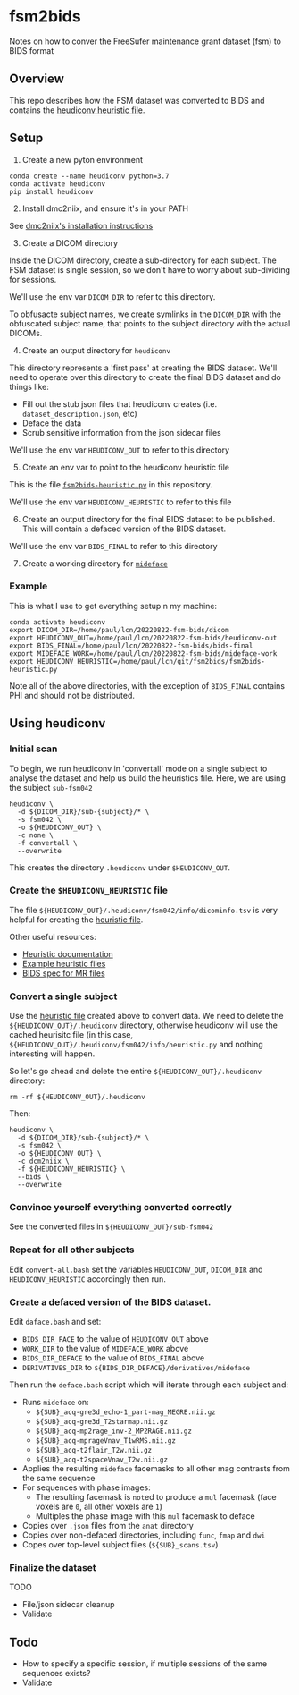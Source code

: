 # fsm2bids

Notes on how to conver the FreeSufer maintenance grant dataset (fsm) to BIDS format

## Overview

This repo describes how the FSM dataset was converted to BIDS and contains the [heudiconv heuristic file](fsm2bids-heuristic.py).

## Setup

1) Create a new pyton environment
```
conda create --name heudiconv python=3.7
conda activate heudiconv
pip install heudiconv
```

2) Install dmc2niix, and ensure it's in your PATH

See [dmc2niix's installation instructions](https://github.com/rordenlab/dcm2niix#install)

3) Create a DICOM directory

Inside the DICOM directory, create a sub-directory for each subject.  The FSM dataset is single session, so we don't have to worry about sub-dividing for sessions.

We'll use the env var `DICOM_DIR` to refer to this directory.

To obfusacte subject names, we create symlinks in the `DICOM_DIR` with the obfuscated subject name, that points to the subject directory with the actual DICOMs.

4) Create an output directory for `heudiconv`

This directory represents a 'first pass' at creating the BIDS dataset.  We'll need to operate over this directory to create the final BIDS dataset and do things like:
- Fill out the stub json files that heudiconv creates (i.e. `dataset_description.json`, etc)
- Deface the data
- Scrub sensitive information from the json sidecar files

We'll use the env var `HEUDICONV_OUT` to refer to this directory

5) Create an env var to point to the heudiconv heuristic file

This is the file [`fsm2bids-heuristic.py`](fsm2bids-heuristic.py) in this repository.

We'll use the env var `HEUDICONV_HEURISTIC` to refer to this file

6) Create an output directory for the final BIDS dataset to be published.  This will contain a defaced version of the BIDS dataset.

We'll use the env var `BIDS_FINAL` to refer to this directory

7) Create a working directory for [`mideface`](https://surfer.nmr.mgh.harvard.edu/fswiki/MiDeFace)

### Example

This is what I use to get everything setup n my machine:
```
conda activate heudiconv
export DICOM_DIR=/home/paul/lcn/20220822-fsm-bids/dicom
export HEUDICONV_OUT=/home/paul/lcn/20220822-fsm-bids/heudiconv-out
export BIDS_FINAL=/home/paul/lcn/20220822-fsm-bids/bids-final
export MIDEFACE_WORK=/home/paul/lcn/20220822-fsm-bids/mideface-work
export HEUDICONV_HEURISTIC=/home/paul/lcn/git/fsm2bids/fsm2bids-heuristic.py
```

Note all of the above directories, with the exception of `BIDS_FINAL` contains PHI and should not be distributed.

## Using heudiconv

### Initial scan

To begin, we run heudiconv in 'convertall' mode on a single subject to analyse the dataset and help us build the heuristics file.  Here, we are using the subject `sub-fsm042`

```
heudiconv \
  -d ${DICOM_DIR}/sub-{subject}/* \
  -s fsm042 \
  -o ${HEUDICONV_OUT} \
  -c none \
  -f convertall \
  --overwrite
```

This creates the directory `.heudiconv` under `$HEUDICONV_OUT`.

### Create the `$HEUDICONV_HEURISTIC` file

The file `${HEUDICONV_OUT}/.heudiconv/fsm042/info/dicominfo.tsv` is very helpful for creating the [heuristic file](fsm2bids-heuristic.py).

Other useful resources:
- [Heuristic documentation](https://heudiconv.readthedocs.io/en/latest/heuristics.html)
- [Example heuristic files](https://github.com/nipy/heudiconv/tree/master/heudiconv/heuristics)
- [BIDS spec for MR files](https://bids-specification.readthedocs.io/en/stable/04-modality-specific-files/01-magnetic-resonance-imaging-data.html)

### Convert a single subject

Use the [heuristic file](fsm2bids-heuristic.py) created above to convert data.  We need to delete the `${HEUDICONV_OUT}/.heudiconv` directory, otherwise heudiconv will use the cached heurisitc file (in this case, `${HEUDICONV_OUT}/.heudiconv/fsm042/info/heuristic.py` and nothing interesting will happen.

So let's go ahead and delete the entire `${HEUDICONV_OUT}/.heudiconv` directory:
```
rm -rf ${HEUDICONV_OUT}/.heudiconv
```

Then:
```
heudiconv \
  -d ${DICOM_DIR}/sub-{subject}/* \
  -s fsm042 \
  -o ${HEUDICONV_OUT} \
  -c dcm2niix \
  -f ${HEUDICONV_HEURISTIC} \
  --bids \
  --overwrite
```

### Convince yourself everything converted correctly

See the converted files in `${HEUDICONV_OUT}/sub-fsm042`

### Repeat for all other subjects

Edit `convert-all.bash` set the variables `HEUDICONV_OUT`, `DICOM_DIR` and `HEUDICONV_HEURISTIC` accordingly then run.

### Create a defaced version of the BIDS dataset.

Edit `daface.bash` and set:
  - `BIDS_DIR_FACE` to the value of `HEUDICONV_OUT` above
  - `WORK_DIR` to the value of `MIDEFACE_WORK` above
  - `BIDS_DIR_DEFACE` to the value of `BIDS_FINAL` above
  - `DERIVATIVES_DIR` to `${BIDS_DIR_DEFACE}/derivatives/mideface`

Then run the `deface.bash` script which will iterate through each subject and:
  - Runs `mideface` on: 
    - `${SUB}_acq-gre3d_echo-1_part-mag_MEGRE.nii.gz`
    - `${SUB}_acq-gre3d_T2starmap.nii.gz`
    - `${SUB}_acq-mp2rage_inv-2_MP2RAGE.nii.gz`
    - `${SUB}_acq-mprageVnav_T1wRMS.nii.gz`
    - `${SUB}_acq-t2flair_T2w.nii.gz`
    - `${SUB}_acq-t2spaceVnav_T2w.nii.gz`
  - Applies the resulting `mideface` facemasks to all other mag contrasts from the same sequence
  - For sequences with phase images:
    - The resulting facemask is `not`ed to produce a `mul` facemask (face voxels are `0`, all other voxels are `1`)
    - Multiples the phase image with this `mul` facemask to deface
  - Copies over `.json` files from the `anat` directory
  - Copies over non-defaced directories, including `func`, `fmap` and `dwi`
  - Copes over top-level subject files (`${SUB}_scans.tsv`)
  
### Finalize the dataset

TODO
  - File/json sidecar cleanup
  - Validate

## Todo

- How to specify a specific session, if multiple sessions of the same sequences exists?
- Validate
